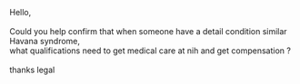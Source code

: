 <br>
<br>
<br>
Hello,<br>
<br>
Could you help confirm that when someone have a detail condition similar Havana syndrome, <br>
what qualifications need to get medical care at nih and get compensation ?<br>
<br>
thanks legal<br>



<br>
<br>
<br>
